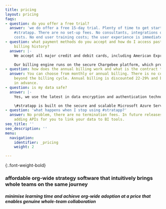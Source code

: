 ```yaml
---
title: pricing
layout: pricing
faqs:
- question: do you offer a free trial?
  answer: 'we do offer a free 15-day trial. Plenty of time to get started and using
    #stratapp. There are no set-up fees. No consultants, integrations or hardware
    costs. No end user training costs; the user experience is immediately intuitive.'
- question: what payment methods do you accept and how do I access past invoices and
    billing history?
  answer: |-
    We accept all major credit and debit cards, including American Express, Visa, Mastercard and Diners Club.

    Our billing engine runs on the secure Chargebee platform, which provides you with a client portal to access your subscription status, payment methods, billing information, payment history and invoices.
- question: how does the annual billing work and what is the contract term?
  answer: You can choose from monthly or annual billing. There is no contract term
    beyond the billing cycle. Annual billing is discounted 22-29% and billed yearly
    in advance.
- question: is my data safe?
  answer: |-
    Yes, we use the latest in data encryption and authentication technology.

    \#stratapp is built on the secure and scalable Microsoft Azure Service Fabric of microservices.
- question: 'what happens when I stop using #stratapp?'
  answer: No problem, there are no termination fees. In future releases, we will be
    adding APIs for you to link your data to BI tools.
seo_title: ''
seo_description: ''
menu:
  navigation:
    identifier: _pricing
    weight: 2

---
```

{:.font-weight-bold}
### affordable org-wide strategy software that intuitively brings whole teams on the same journey

##### minimise learning time and achieve org-wide adoption at a price that enables genuine whole-team collaboration